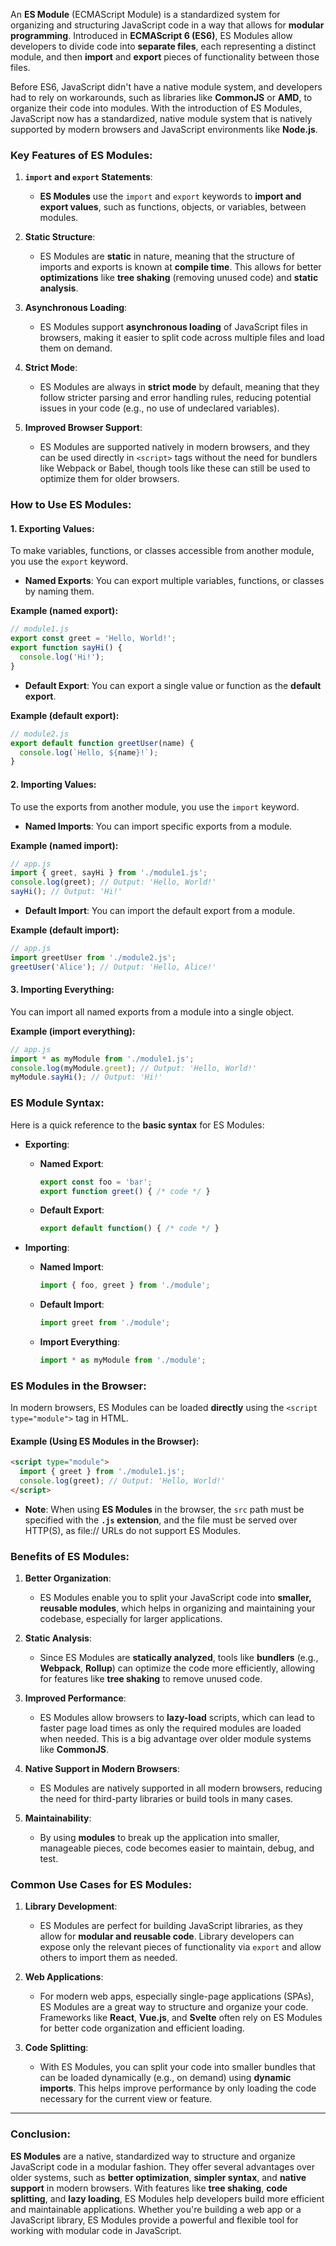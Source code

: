 An **ES Module** (ECMAScript Module) is a standardized system for organizing and structuring JavaScript code in a way that allows for **modular programming**. Introduced in **ECMAScript 6 (ES6)**, ES Modules allow developers to divide code into **separate files**, each representing a distinct module, and then **import** and **export** pieces of functionality between those files.

Before ES6, JavaScript didn't have a native module system, and developers had to rely on workarounds, such as libraries like **CommonJS** or **AMD**, to organize their code into modules. With the introduction of ES Modules, JavaScript now has a standardized, native module system that is natively supported by modern browsers and JavaScript environments like **Node.js**.

### Key Features of ES Modules:

1. **`import` and `export` Statements**:
    
    - **ES Modules** use the `import` and `export` keywords to **import and export values**, such as functions, objects, or variables, between modules.
        
2. **Static Structure**:
    
    - ES Modules are **static** in nature, meaning that the structure of imports and exports is known at **compile time**. This allows for better **optimizations** like **tree shaking** (removing unused code) and **static analysis**.
        
3. **Asynchronous Loading**:
    
    - ES Modules support **asynchronous loading** of JavaScript files in browsers, making it easier to split code across multiple files and load them on demand.
        
4. **Strict Mode**:
    
    - ES Modules are always in **strict mode** by default, meaning that they follow stricter parsing and error handling rules, reducing potential issues in your code (e.g., no use of undeclared variables).
        
5. **Improved Browser Support**:
    
    - ES Modules are supported natively in modern browsers, and they can be used directly in `<script>` tags without the need for bundlers like Webpack or Babel, though tools like these can still be used to optimize them for older browsers.
        

### How to Use ES Modules:

#### 1. **Exporting Values**:

To make variables, functions, or classes accessible from another module, you use the `export` keyword.

- **Named Exports**: You can export multiple variables, functions, or classes by naming them.
    

**Example (named export):**

```javascript
// module1.js
export const greet = 'Hello, World!';
export function sayHi() {
  console.log('Hi!');
}
```

- **Default Export**: You can export a single value or function as the **default export**.
    

**Example (default export):**

```javascript
// module2.js
export default function greetUser(name) {
  console.log(`Hello, ${name}!`);
}
```

#### 2. **Importing Values**:

To use the exports from another module, you use the `import` keyword.

- **Named Imports**: You can import specific exports from a module.
    

**Example (named import):**

```javascript
// app.js
import { greet, sayHi } from './module1.js';
console.log(greet); // Output: 'Hello, World!'
sayHi(); // Output: 'Hi!'
```

- **Default Import**: You can import the default export from a module.
    

**Example (default import):**

```javascript
// app.js
import greetUser from './module2.js';
greetUser('Alice'); // Output: 'Hello, Alice!'
```

#### 3. **Importing Everything**:

You can import all named exports from a module into a single object.

**Example (import everything):**

```javascript
// app.js
import * as myModule from './module1.js';
console.log(myModule.greet); // Output: 'Hello, World!'
myModule.sayHi(); // Output: 'Hi!'
```

### ES Module Syntax:

Here is a quick reference to the **basic syntax** for ES Modules:

- **Exporting**:
    
    - **Named Export**:
        
        ```javascript
        export const foo = 'bar';
        export function greet() { /* code */ }
        ```
        
    - **Default Export**:
        
        ```javascript
        export default function() { /* code */ }
        ```
        
- **Importing**:
    
    - **Named Import**:
        
        ```javascript
        import { foo, greet } from './module';
        ```
        
    - **Default Import**:
        
        ```javascript
        import greet from './module';
        ```
        
    - **Import Everything**:
        
        ```javascript
        import * as myModule from './module';
        ```
        

### ES Modules in the Browser:

In modern browsers, ES Modules can be loaded **directly** using the `<script type="module">` tag in HTML.

#### Example (Using ES Modules in the Browser):

```html
<script type="module">
  import { greet } from './module1.js';
  console.log(greet); // Output: 'Hello, World!'
</script>
```

- **Note**: When using **ES Modules** in the browser, the `src` path must be specified with the **`.js` extension**, and the file must be served over HTTP(S), as file:// URLs do not support ES Modules.
    

### Benefits of ES Modules:

1. **Better Organization**:
    
    - ES Modules enable you to split your JavaScript code into **smaller, reusable modules**, which helps in organizing and maintaining your codebase, especially for larger applications.
        
2. **Static Analysis**:
    
    - Since ES Modules are **statically analyzed**, tools like **bundlers** (e.g., **Webpack**, **Rollup**) can optimize the code more efficiently, allowing for features like **tree shaking** to remove unused code.
        
3. **Improved Performance**:
    
    - ES Modules allow browsers to **lazy-load** scripts, which can lead to faster page load times as only the required modules are loaded when needed. This is a big advantage over older module systems like **CommonJS**.
        
4. **Native Support in Modern Browsers**:
    
    - ES Modules are natively supported in all modern browsers, reducing the need for third-party libraries or build tools in many cases.
        
5. **Maintainability**:
    
    - By using **modules** to break up the application into smaller, manageable pieces, code becomes easier to maintain, debug, and test.
        

### Common Use Cases for ES Modules:

1. **Library Development**:
    
    - ES Modules are perfect for building JavaScript libraries, as they allow for **modular and reusable code**. Library developers can expose only the relevant pieces of functionality via `export` and allow others to import them as needed.
        
2. **Web Applications**:
    
    - For modern web apps, especially single-page applications (SPAs), ES Modules are a great way to structure and organize your code. Frameworks like **React**, **Vue.js**, and **Svelte** often rely on ES Modules for better code organization and efficient loading.
        
3. **Code Splitting**:
    
    - With ES Modules, you can split your code into smaller bundles that can be loaded dynamically (e.g., on demand) using **dynamic imports**. This helps improve performance by only loading the code necessary for the current view or feature.
        

---

### Conclusion:

**ES Modules** are a native, standardized way to structure and organize JavaScript code in a modular fashion. They offer several advantages over older systems, such as **better optimization**, **simpler syntax**, and **native support** in modern browsers. With features like **tree shaking**, **code splitting**, and **lazy loading**, ES Modules help developers build more efficient and maintainable applications. Whether you're building a web app or a JavaScript library, ES Modules provide a powerful and flexible tool for working with modular code in JavaScript.